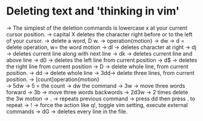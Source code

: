 # Deleting text and 'thinking in vim'
 -> The simplest of the deletion commands is lowercase x at your current cursor position.
 -> capital X deletes the character right before or to the left of your cursor. 
 -> delete a word, D w.
 -> operation{motion} -> dw -> d = delete operation, w= the word motion
 -> dl -> deletes character at right
 -> dj -> deletes current line along with next line
 -> dk -> deletes current line and above line
 -> d0 -> deletes the left line from current position
 -> d$ -> deletes the right line from current position
 -> D -> delete whole line, from current position.
 -> dd -> delete whole line
 -> 3dd-> delete three lines, from current position.
 -> [count]operation{motion} 	
 -> 5dw
 -> 5 = the count
 -> dw the command
 -> 3w -> move three words forward
 -> 3b -> move three words backwords
 -> 2d3w -> 2 times delete the 3w motion
 -> . -> repeats previous command -> press dd then press . to repeat
 -> ! -> force the action like q!, toggle vim setting, execute external commands 
 -> dG -> deletes every line in the file.

